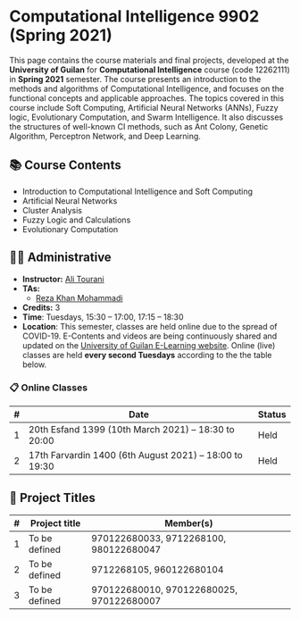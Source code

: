 # Computational Intelligence 9902 (Spring 2021)

This page contains the course materials and final projects, developed at the **University of Guilan** for **Computational Intelligence** course (code 12262111) in **Spring 2021** semester. The course presents an introduction to the methods and algorithms of Computational Intelligence, and focuses on the functional concepts and applicable approaches. The topics covered in this course include Soft Computing, Artificial Neural Networks (ANNs), Fuzzy logic, Evolutionary Computation, and Swarm Intelligence. It also discusses the structures of well-known CI methods, such as Ant Colony, Genetic Algorithm, Perceptron Network, and Deep Learning.

## 📚 Course Contents

- Introduction to Computational Intelligence and Soft Computing
- Artificial Neural Networks
- Cluster Analysis
- Fuzzy Logic and Calculations
- Evolutionary Computation

## 👨‍🏫 Administrative

- **Instructor:** [Ali Tourani](http://alitourani.ir/course-material/ "Ali Tourani")
- **TAs:**
	- [Reza Khan Mohammadi](https://ledengary.github.io/ "Reza Khan Mohammadi")
- **Credits:** 3
- **Time**: Tuesdays, 15:30 – 17:00, 17:15 – 18:30
- **Location**: This semester, classes are held online due to the spread of COVID-19. E-Contents and videos are being continuously shared and updated on the [University of Guilan E-Learning website](https://ecent2.guilan.ac.ir/ "University of Guilan's E-Learning website"). Online (live) classes are held **every second Tuesdays** according to the the table below.

### 📋 Online Classes

| # | Date | Status |
| ------------ | ------------ | ---------- |
| 1 | 20th Esfand 1399 (10th March 2021) – 18:30 to 20:00 | Held |
| 2 | 17th Farvardin 1400 (6th August 2021) – 18:00 to 19:30 | Held |

## 🔨 Project Titles

| # | Project title | Member(s) |
| ------------ | ------------ | ------------ |
| 1 | To be defined | 970122680033, 9712268100, 980122680047 |
| 2 | To be defined | 9712268105, 960122680104 |
| 3 | To be defined | 970122680010, 970122680025, 970122680007 |
